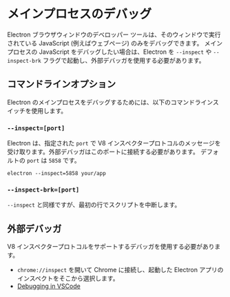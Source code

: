 # メインプロセスのデバッグ

Electron ブラウザウィンドウのデベロッパー ツールは、そのウィンドウで実行されている JavaScript (例えばウェブページ) のみをデバッグできます。 メインプロセスの JavaScript をデバッグしたい場合は、Electron を `--inspect` や `--inspect-brk` フラグで起動し、外部デバッガを使用する必要があります。

## コマンドラインオプション

Electron のメインプロセスをデバッグするためには、以下のコマンドラインスイッチを使用します。

### `--inspect=[port]`

Electron は、指定された `port` で V8 インスペクタープロトコルのメッセージを受け取ります。外部デバッガはこのポートに接続する必要があります。 デフォルトの `port` は `5858` です。

```shell
electron --inspect=5858 your/app
```

### `--inspect-brk=[port]`

`--inspect` と同様ですが、最初の行でスクリプトを中断します。

## 外部デバッガ

V8 インスペクタープロトコルをサポートするデバッガを使用する必要があります。

- `chrome://inspect` を開いて Chrome に接続し、起動した Electron アプリのインスペクトをそこから選択します。
- [Debugging in VSCode](debugging-vscode.md)
